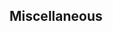 <div id="title">

## Miscellaneous
</div>

<div id="body">

<include src="objectVsClassDiagrams/container-inParent-asPanel.md" boilerplate />

</div>